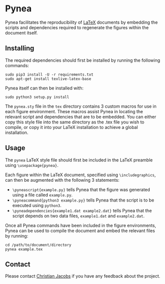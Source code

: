 # Pynea

Pynea facilitates the reproducibility of [LaTeX](https://www.latex-project.org/) documents by embedding the scripts and dependencies required to regenerate the figures within the document itself.

## Installing

The required dependencies should first be installed by running the following commands:

```
sudo pip3 install -U -r requirements.txt
sudo apt-get install texlive-latex-base
```

Pynea itself can then be installed with:

```
sudo python3 setup.py install
```

The `pynea.sty` file in the `tex` directory contains 3 custom macros for use in each figure environment. These macros assist Pynea in locating the relevant script and dependencies that are to be embedded. You can either copy this style file into the same directory as the .tex file you wish to compile, or copy it into your LaTeX installation to achieve a global installation.

## Usage

The `pynea` LaTeX style file should first be included in the LaTeX preamble using `\usepackage{pynea}`.

Each figure within the LaTeX document, specified using `\includegraphics`, can then be augmented with the following 3 statements:

* `\pyneascript{example.py}` tells Pynea that the figure was generated using a file called `example.py`.
* `\pyneacommand{python3 example.py}` tells Pynea that the script is to be executed using `python3`.
* `\pyneadependencies{example1.dat example2.dat}` tells Pynea that the script depends on two data files, `example1.dat` and `example2.dat`.

Once all Pynea commands have been included in the figure environments, Pynea can be used to compile the document and embed the relevant files by running:

```
cd /path/to/document/directory
pynea example.tex
```

## Contact

Please contact [Christian Jacobs](http://christianjacobs.uk) if you have any feedback about the project.
